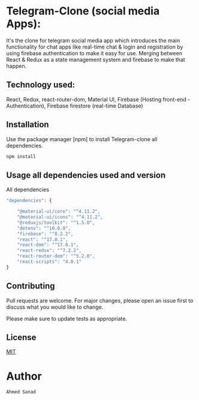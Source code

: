 
# Telegram-Clone (social media Apps):

It's the clone for telegram social media app which introduces the main functionality for chat apps like real-time chat & login and registration by using firebase authentication to make it easy for use.
Merging between React & Redux as a state management system and firebase to make that happen.


## Technology used:

React,
Redux,
react-router-dom,
Material UI,
Firebase (Hosting front-end - Authentication),
Firebase firestore (real-time Database)

## Installation

Use the package manager [npm] to install Telegram-clone all dependencies.

```bash
npm install
```


## Usage all dependencies used and version

All dependencies
 
```javascript
"dependencies": {

    "@material-ui/core": "^4.11.2",
    "@material-ui/icons": "^4.11.2",
    "@reduxjs/toolkit": "^1.5.0",
    "dotenv": "^10.0.0",
    "firebase": "^8.2.2",
    "react": "^17.0.1",
    "react-dom": "^17.0.1",
    "react-redux": "^7.2.2",
    "react-router-dom": "^5.2.0",
    "react-scripts": "4.0.1"
}
```

## Contributing
Pull requests are welcome. For major changes, please open an issue first to discuss what you would like to change.

Please make sure to update tests as appropriate.

## License
[MIT](https://choosealicense.com/licenses/mit/)

# Author
`Ahmed Sanad`
